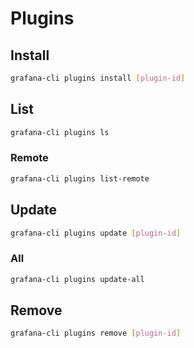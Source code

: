 # Plugins

## Install

```sh
grafana-cli plugins install [plugin-id]
```

## List

```sh
grafana-cli plugins ls
```

### Remote

```sh
grafana-cli plugins list-remote
```

## Update

```sh
grafana-cli plugins update [plugin-id]
```

### All

```sh
grafana-cli plugins update-all
```

## Remove

```sh
grafana-cli plugins remove [plugin-id]
```

